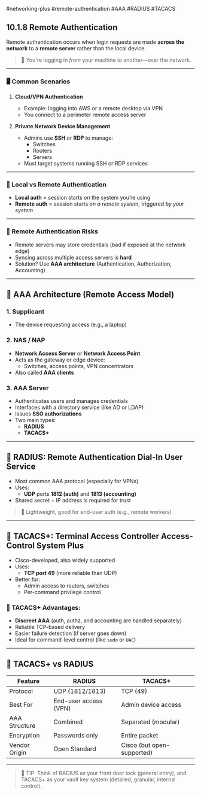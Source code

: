 #networking-plus #remote-authentication #AAA #RADIUS #TACACS 

## 10.1.8 Remote Authentication

Remote authentication occurs when login requests are made **across the network** to a **remote server** rather than the local device.

> 🔐 You're logging in *from* your machine *to* another—over the network.

---

### 🖥️ Common Scenarios

1. **Cloud/VPN Authentication**
   - Example: logging into AWS or a remote desktop via VPN
   - You connect to a perimeter remote access server

2. **Private Network Device Management**
   - Admins use **SSH** or **RDP** to manage:
     - Switches
     - Routers
     - Servers
   - Must target systems running SSH or RDP services

---

### 🧱 Local vs Remote Authentication

- **Local auth** = session starts *on* the system you’re using
- **Remote auth** = session starts *on a remote system*, triggered *by your system*

---

### 🧱 Remote Authentication Risks

- Remote servers may store credentials (bad if exposed at the network edge)
- Syncing across multiple access servers is **hard**
- Solution? Use **AAA architecture** (Authentication, Authorization, Accounting)

---

## 🔁 AAA Architecture (Remote Access Model)

### 1. **Supplicant**
- The device requesting access (e.g., a laptop)

### 2. **NAS / NAP**
- **Network Access Server** or **Network Access Point**
- Acts as the gateway or edge device:
  - Switches, access points, VPN concentrators
- Also called **AAA clients**

### 3. **AAA Server**
- Authenticates users and manages credentials
- Interfaces with a directory service (like AD or LDAP)
- Issues **SSO authorizations**
- Two main types:
  - **RADIUS**
  - **TACACS+**

---

## 🔐 RADIUS: Remote Authentication Dial-In User Service

- Most common AAA protocol (especially for VPNs)
- Uses:
  - **UDP** ports **1812 (auth)** and **1813 (accounting)**
- Shared secret + IP address is required for trust

> 🧱 Lightweight, good for end-user auth (e.g., remote workers)

---

## 🔐 TACACS+: Terminal Access Controller Access-Control System Plus

- Cisco-developed, also widely supported
- Uses:
  - **TCP port 49** (more reliable than UDP)
- Better for:
  - Admin access to routers, switches
  - Per-command privilege control

### 🔎 TACACS+ Advantages:
- **Discreet AAA** (auth, authz, and accounting are handled separately)
- Reliable TCP-based delivery
- Easier failure detection (if server goes down)
- Ideal for command-level control (like `sudo` or `UAC`)

---

## 🧪 TACACS+ vs RADIUS

| Feature            | RADIUS                   | TACACS+                  |
|--------------------|---------------------------|---------------------------|
| Protocol           | UDP (1812/1813)          | TCP (49)                 |
| Best For           | End-user access (VPN)     | Admin device access       |
| AAA Structure      | Combined                  | Separated (modular)      |
| Encryption         | Passwords only            | Entire packet            |
| Vendor Origin      | Open Standard             | Cisco (but open-supported) |

---

> 🧠 TIP: Think of RADIUS as your front door lock (general entry), and TACACS+ as your vault key system (detailed, granular, internal control).

